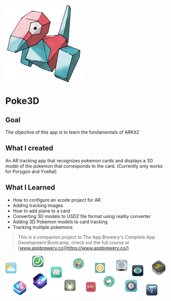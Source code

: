 <img src="Documentation/porygonpic.png" width = "240" height = "240" />

# Poke3D

## Goal

The objective of this app is to learn the fundamentals of ARKit2 

## What I created

An AR tracking app that recognizes pokemon cards and displays a 3D model of the pokemon that corresponds to the card. (Currently only works for Porygon and Yveltal)

## What I Learned

* How to configure an xcode project for AR
* Adding tracking images
* How to add plane to a card
* Converting 3D models to USDZ file format using reality converter
* Adding 3D Pokemon models to card tracking
* Tracking multiple pokemons


>This is a companion project to The App Brewery's Complete App Development Bootcamp, check out the full course at [www.appbrewery.co](https://www.appbrewery.co/)

![End Banner](Documentation/readme-end-banner.png)
